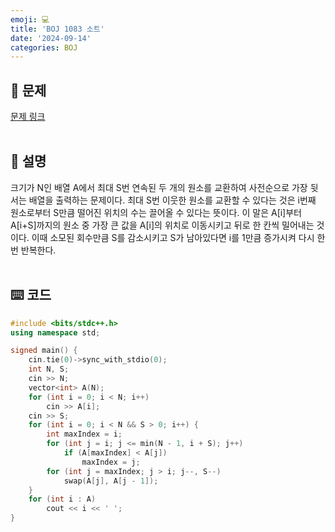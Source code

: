 ```yaml
---
emoji: 💻
title: 'BOJ 1083 소트'
date: '2024-09-14'
categories: BOJ
---
```

## 📝 문제
[문제 링크](https://boj.kr/1083)
<br/><br/>

## 📖 설명
크기가 N인 배열 A에서 최대 S번 연속된 두 개의 원소를 교환하여 사전순으로 가장 뒷서는 배열을 출력하는 문제이다. 최대 S번 이웃한 원소를 교환할 수 있다는 것은 i번째 원소로부터 S만큼 떨어진 위치의 수는 끌어올 수 있다는 뜻이다. 이 말은 A[i]부터 A[i+S]까지의 원소 중 가장 큰 값을 A[i]의 위치로 이동시키고 뒤로 한 칸씩 밀어내는 것이다. 이때 소모된 회수만큼 S를 감소시키고 S가 남아있다면 i를 1만큼 증가시켜 다시 한 번 반복한다.
<br/><br/>

## ⌨️ 코드
```c++
#include <bits/stdc++.h>
using namespace std;

signed main() {
    cin.tie(0)->sync_with_stdio(0);
    int N, S;
    cin >> N;
    vector<int> A(N);
    for (int i = 0; i < N; i++)
        cin >> A[i];
    cin >> S;
    for (int i = 0; i < N && S > 0; i++) {
        int maxIndex = i;
        for (int j = i; j <= min(N - 1, i + S); j++)
            if (A[maxIndex] < A[j])
                maxIndex = j;
        for (int j = maxIndex; j > i; j--, S--)
            swap(A[j], A[j - 1]);
    }
    for (int i : A)
        cout << i << ' ';
}
```

```toc
```